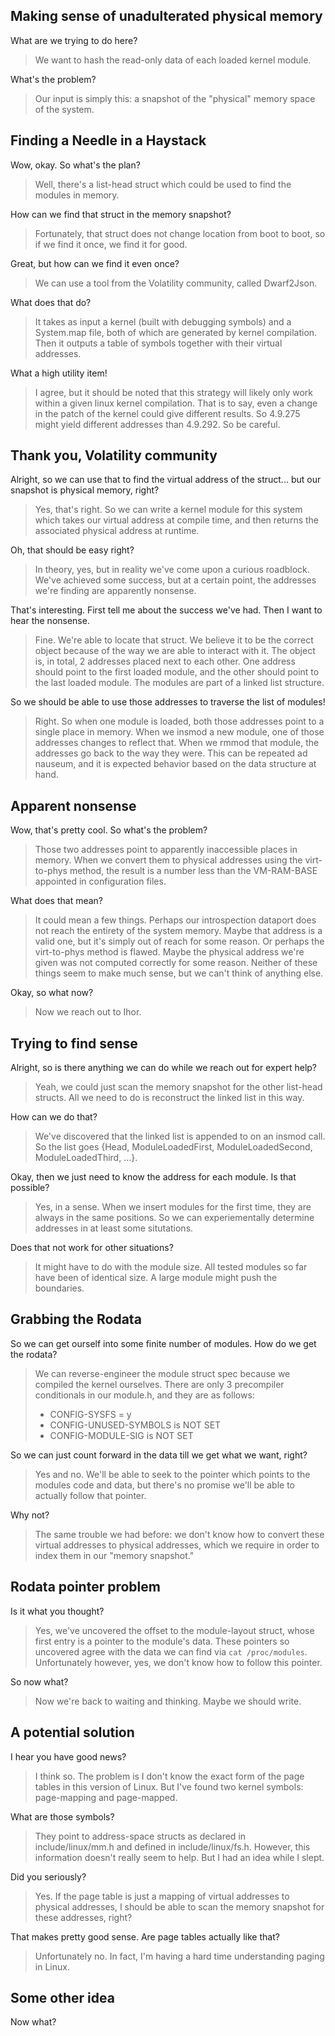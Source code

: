 ## Making sense of unadulterated physical memory

What are we trying to do here?
> We want to hash the read-only data of each loaded kernel module.

What's the problem?
> Our input is simply this: a snapshot of the "physical" memory space of the system.

## Finding a Needle in a Haystack

Wow, okay. So what's the plan?
> Well, there's a list-head struct which could be used to find the modules in memory.

How can we find that struct in the memory snapshot?
> Fortunately, that struct does not change location from boot to boot, so if we find it once, we find it for good.

Great, but how can we find it even once?
> We can use a tool from the Volatility community, called Dwarf2Json.

What does that do?
> It takes as input a kernel (built with debugging symbols) and a System.map
> file, both of which are generated by kernel compilation. Then it outputs a
> table of symbols together with their virtual addresses.

What a high utility item!
> I agree, but it should be noted that this strategy will likely only work
> within a given linux kernel compilation. That is to say, even a change in the
> patch of the kernel could give different results. So 4.9.275 might yield
> different addresses than 4.9.292. So be careful.

## Thank you, Volatility community

Alright, so we can use that to find the virtual address of the struct... but our snapshot is physical memory, right?
> Yes, that's right. So we can write a kernel module for this system which
> takes our virtual address at compile time, and then returns the associated
> physical address at runtime.

Oh, that should be easy right?
> In theory, yes, but in reality we've come upon a curious roadblock. We've
> achieved some success, but at a certain point, the addresses we're finding
> are apparently nonsense.

That's interesting. First tell me about the success we've had. Then I want to hear the nonsense.
> Fine. We're able to locate that struct. We believe it to be the correct
> object because of the way we are able to interact with it. The object is, in
> total, 2 addresses placed next to each other. One address should point to the
> first loaded module, and the other should point to the last loaded module.
> The modules are part of a linked list structure.

So we should be able to use those addresses to traverse the list of modules!
> Right. So when one module is loaded, both those addresses point to a single
> place in memory. When we insmod a new module, one of those addresses changes
> to reflect that. When we rmmod that module, the addresses go back to the way
> they were. This can be repeated ad nauseum, and it is expected behavior based
> on the data structure at hand.

## Apparent nonsense

Wow, that's pretty cool. So what's the problem?
> Those two addresses point to apparently inaccessible places in memory. When
> we convert them to physical addresses using the virt-to-phys method, the
> result is a number less than the VM-RAM-BASE appointed in configuration
> files.

What does that mean?
> It could mean a few things. Perhaps our introspection dataport does not reach
> the entirety of the system memory. Maybe that address is a valid one, but
> it's simply out of reach for some reason. Or perhaps the virt-to-phys method
> is flawed. Maybe the physical address we're given was not computed correctly
> for some reason. Neither of these things seem to make much sense, but we
> can't think of anything else.

Okay, so what now?
> Now we reach out to Ihor.

## Trying to find sense
Alright, so is there anything we can do while we reach out for expert help?
> Yeah, we could just scan the memory snapshot for the other list-head structs.
> All we need to do is reconstruct the linked list in this way.

How can we do that?
> We've discovered that the linked list is appended to on an insmod call. So
> the list goes {Head, ModuleLoadedFirst, ModuleLoadedSecond,
> ModuleLoadedThird, ...}.

Okay, then we just need to know the address for each module. Is that possible?
> Yes, in a sense. When we insert modules for the first time, they are always
> in the same positions. So we can experiementally determine addresses in at
> least some situtations.

Does that not work for other situations?
> It might have to do with the module size. All tested modules so far have been
> of identical size. A large module might push the boundaries.

## Grabbing the Rodata
So we can get ourself into some finite number of modules. How do we get the rodata?
> We can reverse-engineer the module struct spec because we compiled the kernel
> ourselves. There are only 3 precompiler conditionals in our module.h, and
> they are as follows:
> * CONFIG-SYSFS = y
> * CONFIG-UNUSED-SYMBOLS is NOT SET
> * CONFIG-MODULE-SIG is NOT SET

So we can just count forward in the data till we get what we want, right?
> Yes and no. We'll be able to seek to the pointer which points to the modules
> code and data, but there's no promise we'll be able to actually follow that
> pointer.

Why not?
> The same trouble we had before: we don't know how to convert these virtual
> addresses to physical addresses, which we require in order to index them in
> our "memory snapshot."

## Rodata pointer problem
Is it what you thought?
> Yes, we've uncovered the offset to the module-layout struct, whose first
> entry is a pointer to the module's data. These pointers so uncovered agree
> with the data we can find via `cat /proc/modules`. Unfortunately however, yes, we don't
> know how to follow this pointer.

So now what?
> Now we're back to waiting and thinking. Maybe we should write.

## A potential solution
I hear you have good news?
> I think so. The problem is I don't know the exact form of the page tables in
> this version of Linux. But I've found two kernel symbols: page-mapping and
> page-mapped.

What are those symbols?
> They point to address-space structs as declared in include/linux/mm.h and
> defined in include/linux/fs.h. However, this information doesn't really seem
> to help. But I had an idea while I slept.

Did you seriously?
> Yes. If the page table is just a mapping of virtual addresses to physical
> addresses, I should be able to scan the memory snapshot for these addresses,
> right?

That makes pretty good sense. Are page tables actually like that?
> Unfortunately no. In fact, I'm having a hard time understanding paging in
> Linux.

## Some other idea
Now what?

